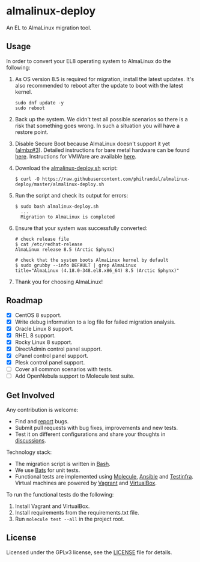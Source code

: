 # almalinux-deploy

An EL to AlmaLinux migration tool.


## Usage

In order to convert your EL8 operating system to AlmaLinux do the following:

 1. As OS version 8.5 is required for migration, install the latest updates. It's also recommended to reboot after the update to boot with the latest kernel.

    ```
    sudo dnf update -y
    sudo reboot
    ```
2. Back up the system. We didn't test all possible scenarios so there
   is a risk that something goes wrong. In such a situation you will have a
   restore point.
3. Disable Secure Boot because AlmaLinux doesn't support it yet
   ([almbz#3](https://bugs.almalinux.org/view.php?id=3)). Detailed instructions
   for bare metal hardware can be found
   [here](https://docs.microsoft.com/en-us/windows-hardware/manufacture/desktop/disabling-secure-boot#disable-secure-boot).
   Instructions for VMWare are available
   [here](https://docs.vmware.com/en/VMware-vSphere/6.7/com.vmware.vsphere.security.doc/GUID-898217D4-689D-4EB5-866C-888353FE241C.html).
4. Download the [almalinux-deploy.sh](almalinux-deploy.sh) script:
   ```shell
   $ curl -O https://raw.githubusercontent.com/philrandal/almalinux-deploy/master/almalinux-deploy.sh
   ```
5. Run the script and check its output for errors:
   ```shell
   $ sudo bash almalinux-deploy.sh
     ...
     Migration to AlmaLinux is completed
   ```
6. Ensure that your system was successfully converted:
   ```shell
   # check release file
   $ cat /etc/redhat-release
   AlmaLinux release 8.5 (Arctic Sphynx)

   # check that the system boots AlmaLinux kernel by default
   $ sudo grubby --info DEFAULT | grep AlmaLinux
   title="AlmaLinux (4.18.0-348.el8.x86_64) 8.5 (Arctic Sphynx)"
   ```
7. Thank you for choosing AlmaLinux!


## Roadmap

* [x] CentOS 8 support.
* [x] Write debug information to a log file for failed migration analysis.
* [x] Oracle Linux 8 support.
* [x] RHEL 8 support.
* [x] Rocky Linux 8 support.
* [x] DirectAdmin control panel support.
* [x] cPanel control panel support.
* [x] Plesk control panel support.
* [ ] Cover all common scenarios with tests.
* [ ] Add OpenNebula support to Molecule test suite.

## Get Involved

Any contribution is welcome:

* Find and [report](https://github.com/AlmaLinux/almalinux-deploy/issues) bugs.
* Submit pull requests with bug fixes, improvements and new tests.
* Test it on different configurations and share your thoughts in
  [discussions](https://github.com/AlmaLinux/almalinux-deploy/discussions).

Technology stack:

* The migration script is written in [Bash](https://www.gnu.org/software/bash/).
* We use [Bats](https://github.com/bats-core/bats-core) for unit tests.
* Functional tests are implemented using
  [Molecule](https://github.com/ansible-community/molecule),
  [Ansible](https://github.com/ansible/ansible) and
  [Testinfra](https://github.com/pytest-dev/pytest-testinfra). Virtual machines
  are powered by [Vagrant](https://www.vagrantup.com/) and
  [VirtualBox](https://www.virtualbox.org/).

To run the functional tests do the following:

1. Install Vagrant and VirtualBox.
2. Install requirements from the requirements.txt file.
3. Run `molecule test --all` in the project root.


## License

Licensed under the GPLv3 license, see the [LICENSE](LICENSE) file for details.
